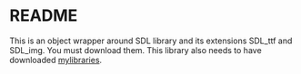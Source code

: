 # README #

This is an object wrapper around SDL library and its extensions SDL_ttf and SDL_img. You must download them.
This library also needs to have downloaded [mylibraries](https://bitbucket.org/risa2/mylibraries).